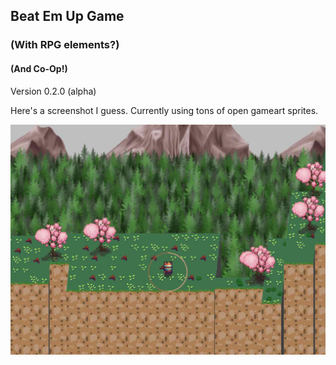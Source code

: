 ## Beat Em Up Game
### (With RPG elements?)
#### (And Co-Op!)

Version 0.2.0 (alpha)

Here's a screenshot I guess. Currently using tons of open gameart sprites.

![screenshot](./screenshot.jpg)


